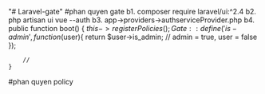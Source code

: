 "# Laravel-gate" 
#phan quyen gate
b1. composer require laravel/ui:^2.4
b2. php artisan ui vue --auth
b3. app->providers->authserviceProvider.php
b4.  public function boot()
    {
        $this->registerPolicies();
        Gate::define('is-admin', function ($user){
            return $user->is_admin; // admin = true, user = false
        });

        //
    }
#phan quyen policy


